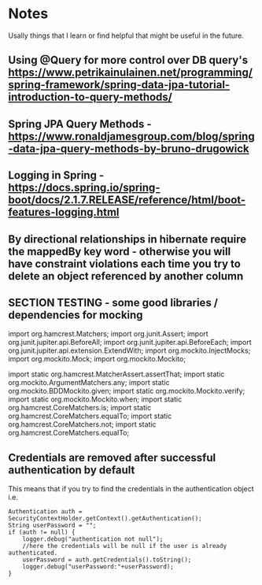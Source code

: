 # Notes
Usally things that I learn or find helpful that might be useful in the future.

## Using @Query for more control over DB query's https://www.petrikainulainen.net/programming/spring-framework/spring-data-jpa-tutorial-introduction-to-query-methods/  

## Spring JPA Query Methods - https://www.ronaldjamesgroup.com/blog/spring-data-jpa-query-methods-by-bruno-drugowick

## Logging in Spring - https://docs.spring.io/spring-boot/docs/2.1.7.RELEASE/reference/html/boot-features-logging.html

## By directional relationships in hibernate require the mappedBy key word - otherwise you will have constraint violations each time you try to delete an object referenced by another column

## SECTION TESTING - some good libraries / dependencies for mocking

import org.hamcrest.Matchers;
import org.junit.Assert;
import org.junit.jupiter.api.BeforeAll;
import org.junit.jupiter.api.BeforeEach;
import org.junit.jupiter.api.extension.ExtendWith;
import org.mockito.InjectMocks;
import org.mockito.Mock;
import org.mockito.Mockito;

import static org.hamcrest.MatcherAssert.assertThat;
import static org.mockito.ArgumentMatchers.any;
import static org.mockito.BDDMockito.given;
import static org.mockito.Mockito.verify;
import static org.mockito.Mockito.when;
import static org.hamcrest.CoreMatchers.is;
import static org.hamcrest.CoreMatchers.equalTo;
import static org.hamcrest.CoreMatchers.not;
import static org.hamcrest.CoreMatchers.equalTo;

## Credentials are removed after successful authentication by default
This means that if you try to find the credentials in the authentication object i.e.
```
Authentication auth = SecurityContextHolder.getContext().getAuthentication();
String userPassword = "";
if (auth != null) {
    logger.debug("authentication not null");
    //here the credentials will be null if the user is already authenticated.
    userPassword = auth.getCredentials().toString();
    logger.debug("userPassword:"+userPassword);
}
```